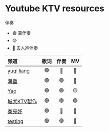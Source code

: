 # Youtube KTV resources

伴奏
- :green_circle: 真伴奏
- :yellow_circle:
- :red_circle: 去人声伴奏

| 频道 | 歌词 | 伴奏 | MV |
| :--- | :---: | :---: | :---: |
| [yuqi liang](https://www.youtube.com/channel/UCts5apaqdgXjzFaEWC8w2JA) | :green_circle: | :red_circle: | :red_circle: |
| [海藍](https://www.youtube.com/channel/UCimplYwTYBV0ebw3Sggp8yg) | :green_circle: | :green_circle: | :red_circle: |
| [Yao](https://www.youtube.com/channel/UCWJfoelhh957FTLDgaonYBQ) | :green_circle: | :green_circle: | :yellow_circle: |
| [城犬KTV製作](https://www.youtube.com/channel/UCPyIMOQZ9xiFSHgyIlHIvLA) | :green_circle: | :green_circle: | :green_circle: |
| [秦宛妤](https://www.youtube.com/channel/UCZEQdeD4c0QhuVthrniFaDA) | :green_circle: | :red_circle: | :red_circle: |
| [testing](https://www.youtube.com/channel/UCqM5pV7uHT4FKo4loplo3jg) | :green_circle: | :green_circle: | :red_circle: |
